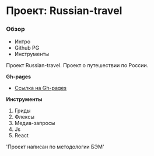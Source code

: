 # Проект: Russian-travel

### Обзор

* Интро
* Github PG
* Инструменты

Проект Russian-travel. Проект о путешествии по России.

**Gh-pages**

* [Ссылка на Gh-pages](https://munalexey.github.io/mesto-react/)

**Инструменты**

1. Гриды
2. Флексы
3. Медиа-запросы
4. Js 
5. React

'Проект написан по методологии БЭМ'